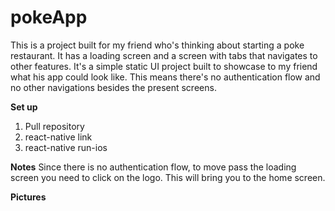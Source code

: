 # pokeApp

This is a project built for my friend who's thinking about starting a poke restaurant. It has a loading screen and a screen with tabs that navigates to other features.
It's a simple static UI project built to showcase to my friend what his app could look like.
This means there's no authentication flow and no other navigations besides the present screens.

<b>Set up</b>
1. Pull repository
2. react-native link
3. react-native run-ios

<b>Notes</b>
Since there is no authentication flow, to move pass the loading screen you need to click on the logo. This will bring you to the home screen.

<b>Pictures</b>
